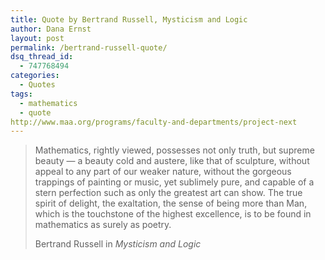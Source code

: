 ```yaml
---
title: Quote by Bertrand Russell, Mysticism and Logic
author: Dana Ernst
layout: post
permalink: /bertrand-russell-quote/
dsq_thread_id:
  - 747768494
categories:
  - Quotes
tags:
  - mathematics
  - quote
http://www.maa.org/programs/faculty-and-departments/project-next
---
```


<blockquote>
<p>Mathematics, rightly viewed, possesses not only truth, but supreme beauty — a beauty cold and austere, like that of sculpture, without appeal to any part of our weaker nature, without the gorgeous trappings of painting or music, yet sublimely pure, and capable of a stern perfection such as only the greatest art can show. The true spirit of delight, the exaltation, the sense of being more than Man, which is the touchstone of the highest excellence, is to be found in mathematics as surely as poetry.</p>
<footer>Bertrand Russell in <cite title="Source Title">Mysticism and Logic</cite></footer>
</blockquote>
